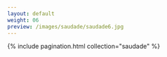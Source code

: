 ```yaml
---
layout: default
weight: 06
preview: /images/saudade/saudade6.jpg
---
```


{% include pagination.html collection="saudade" %}
<img src="{{ page.preview }}" alt="" />
